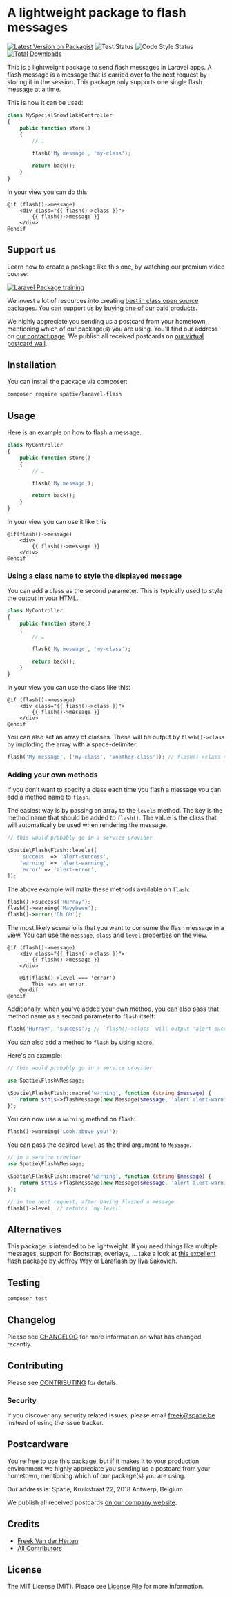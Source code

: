 # A lightweight package to flash messages

[![Latest Version on Packagist](https://img.shields.io/packagist/v/spatie/laravel-flash.svg?style=flat-square)](https://packagist.org/packages/spatie/laravel-flash)
![Test Status](https://img.shields.io/github/workflow/status/spatie/laravel-flash/run-tests?label=tests)
![Code Style Status](https://img.shields.io/github/workflow/status/spatie/laravel-flash/php-cs-fixer?label=code%20style)
[![Total Downloads](https://img.shields.io/packagist/dt/spatie/laravel-flash.svg?style=flat-square)](https://packagist.org/packages/spatie/laravel-flash)

This is a lightweight package to send flash messages in Laravel apps.  A flash message is a message that is carried over to the next request by storing it in the session. This package only supports one single flash message at a time.

This is how it can be used:

```php
class MySpecialSnowflakeController
{
    public function store()
    {
        // …

        flash('My message', 'my-class');

        return back();
    }
}
```

In your view you can do this:

```blade
@if (flash()->message)
    <div class="{{ flash()->class }}">
        {{ flash()->message }}
    </div>
@endif
```

## Support us

Learn how to create a package like this one, by watching our premium video course:

[![Laravel Package training](https://spatie.be/github/package-training.jpg)](https://laravelpackage.training)

We invest a lot of resources into creating [best in class open source packages](https://spatie.be/open-source). You can support us by [buying one of our paid products](https://spatie.be/open-source/support-us).

We highly appreciate you sending us a postcard from your hometown, mentioning which of our package(s) you are using. You'll find our address on [our contact page](https://spatie.be/about-us). We publish all received postcards on [our virtual postcard wall](https://spatie.be/open-source/postcards).

## Installation

You can install the package via composer:

```bash
composer require spatie/laravel-flash
```

## Usage

Here is an example on how to flash a message.

```php
class MyController
{
    public function store()
    {
        // …

        flash('My message');

        return back();
    }
}
```

In your view you can use it like this

```blade
@if(flash()->message)
    <div>
        {{ flash()->message }}
    </div>
@endif
```

### Using a class name to style the displayed message

You can add a class as the second parameter. This is typically used to style the output in your HTML.

```php
class MyController
{
    public function store()
    {
        // …

        flash('My message', 'my-class');

        return back();
    }
}
```

In your view you can use the class like this:

```blade
@if (flash()->message)
    <div class="{{ flash()->class }}">
        {{ flash()->message }}
    </div>
@endif
```

You can also set an array of classes. These will be output by `flash()->class` by imploding the array with a space-delimiter.

```php
flash('My message', ['my-class', 'another-class']); // flash()->class output is: 'my-class another-class'
```

### Adding your own methods

If you don't want to specify a class each time you flash a message you can add a method name to `flash`.

The easiest way is by passing an array to the `levels` method. The key is the method name that should be added to `flash()`. The value is the class that will automatically be used when rendering the message.

```php
// this would probably go in a service provider

\Spatie\Flash\Flash::levels([
    'success' => 'alert-success',
    'warning' => 'alert-warning',
    'error' => 'alert-error',
]);
```

The above example will make these methods available on `flash`:

```php
flash()->success('Hurray');
flash()->warning('Mayybeee');
flash()->error('Oh Oh');
```

The most likely scenario is that you want to consume the flash message in a view. You can use the `message`, `class` and `level` properties on the view.

```blade
@if (flash()->message)
    <div class="{{ flash()->class }}">
        {{ flash()->message }}
    </div>

    @if(flash()->level === 'error')
        This was an error.
    @endif
@endif
```

Additionally, when you've added your own method, you can also pass that method name as a second parameter to `flash` itself:

```php
flash('Hurray', 'success'); // `flash()->class` will output 'alert-success'
```

You can also add a method to `flash` by using `macro`.

Here's an example:

```php
// this would probably go in a service provider

use Spatie\Flash\Message;

\Spatie\Flash\Flash::macro('warning', function (string $message) {
    return $this->flashMessage(new Message($message, 'alert alert-warning'));
});
```

You can now use a `warning` method on `flash`:

```php
flash()->warning('Look above you!');
```

You can pass the desired `level` as the third argument to `Message`.

```php
// in a service provider
use Spatie\Flash\Message;

\Spatie\Flash\Flash::macro('warning', function (string $message) {
    return $this->flashMessage(new Message($message, 'alert alert-warning', 'my-level'));
});

// in the next request, after having flashed a message 
flash()->level; // returns `my-level`
```

## Alternatives

This package is intended to be lightweight. If you need things like multiple messages, support for Bootstrap, overlays, ... take a look at [this excellent flash package](https://github.com/laracasts/flash) by [Jeffrey Way](https://github.com/JeffreyWay) or [Laraflash](https://github.com/coderello/laraflash) by [Ilya Sakovich](https://github.com/hivokas).

## Testing

``` bash
composer test
```

## Changelog

Please see [CHANGELOG](CHANGELOG.md) for more information on what has changed recently.

## Contributing

Please see [CONTRIBUTING](CONTRIBUTING.md) for details.

### Security

If you discover any security related issues, please email freek@spatie.be instead of using the issue tracker.

## Postcardware

You're free to use this package, but if it makes it to your production environment we highly appreciate you sending us a postcard from your hometown, mentioning which of our package(s) you are using.

Our address is: Spatie, Kruikstraat 22, 2018 Antwerp, Belgium.

We publish all received postcards [on our company website](https://spatie.be/en/opensource/postcards).

## Credits

- [Freek Van der Herten](https://github.com/freekmurze)
- [All Contributors](../../contributors)

## License

The MIT License (MIT). Please see [License File](LICENSE.md) for more information.
